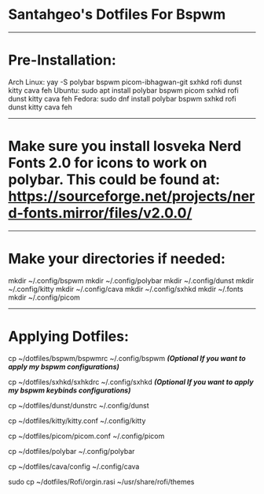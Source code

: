 # Santahgeo's Dotfiles For Bspwm

_________________________________________________________________________________________________________________________________________________________

# Pre-Installation:

Arch Linux: yay -S polybar bspwm picom-ibhagwan-git sxhkd rofi dunst kitty cava feh
Ubuntu: sudo apt install polybar bspwm picom sxhkd rofi dunst kitty cava feh
Fedora: sudo dnf install polybar bspwm sxhkd rofi dunst kitty cava feh
_________________________________________________________________________________________________________________________________________________________
# Make sure you install Iosveka Nerd Fonts 2.0 for icons to work on polybar. This could be found at: https://sourceforge.net/projects/nerd-fonts.mirror/files/v2.0.0/
_________________________________________________________________________________________________________________________________________________________
# Make your directories if needed:

mkdir ~/.config/bspwm
mkdir ~/.config/polybar
mkdir ~/.config/dunst
mkdir ~/.config/kitty
mkdir ~/.config/cava
mkdir ~/.config/sxhkd
mkdir ~/.fonts
mkdir ~/.config/picom
________________________________________________________________________________________________________________________________________________________

# Applying Dotfiles:

cp ~/dotfiles/bspwm/bspwmrc ~/.config/bspwm ***(Optional If you want to apply my bspwm configurations)*** 

cp ~/dotfiles/sxhkd/sxhkdrc ~/.config/sxhkd ***(Optional If you want to apply my bspwm keybinds configurations)*** 

cp ~/dotfiles/dunst/dunstrc ~/.config/dunst

cp ~/dotfiles/kitty/kitty.conf ~/.config/kitty

cp ~/dotfiles/picom/picom.conf ~/.config/picom

cp ~/dotfiles/polybar ~/.config/polybar

cp ~/dotfiles/cava/config ~/.config/cava

sudo cp ~/dotfiles/Rofi/orgin.rasi ~/usr/share/rofi/themes








